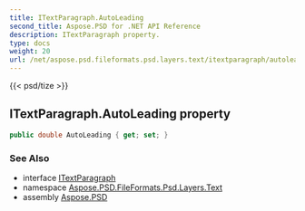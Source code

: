 ```yaml
---
title: ITextParagraph.AutoLeading
second_title: Aspose.PSD for .NET API Reference
description: ITextParagraph property. 
type: docs
weight: 20
url: /net/aspose.psd.fileformats.psd.layers.text/itextparagraph/autoleading/
---
```

{{< psd/tize >}}
## ITextParagraph.AutoLeading property

```csharp
public double AutoLeading { get; set; }
```

### See Also

* interface [ITextParagraph](../)
* namespace [Aspose.PSD.FileFormats.Psd.Layers.Text](../../itextparagraph/)
* assembly [Aspose.PSD](../../../)


